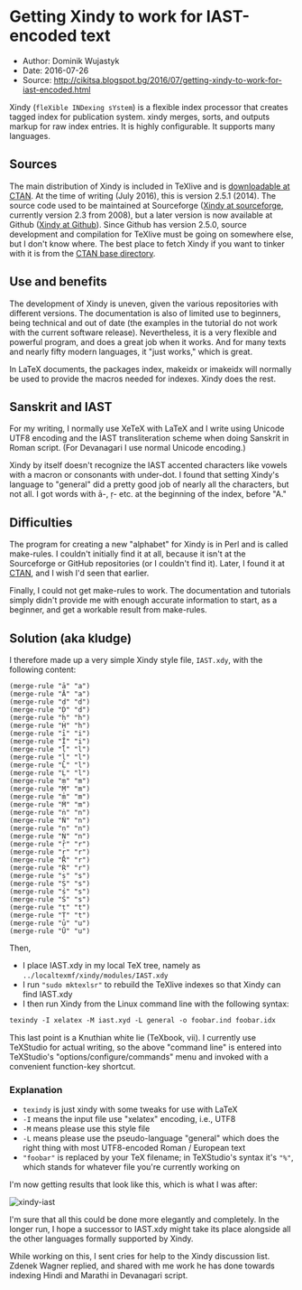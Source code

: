 # Getting Xindy to work for IAST-encoded text

- Author: Dominik Wujastyk
- Date: 2016-07-26
- Source:
  <http://cikitsa.blogspot.bg/2016/07/getting-xindy-to-work-for-iast-encoded.html>

Xindy (`fleXible INDexing sYstem`) is a flexible index processor that creates
tagged index for publication system. xindy merges, sorts, and outputs markup for
raw index entries. It is highly configurable. It supports many languages.

## Sources

The main distribution of Xindy is included in TeXlive and is
[downloadable at CTAN](https://www.ctan.org/pkg/xindy?lang=en). At the time of
writing (July 2016), this is version 2.5.1 (2014). The source code used to be
maintained at Sourceforge
([Xindy at sourceforge](http://xindy.sourceforge.net/), currently version 2.3
from 2008), but a later version is now available at Github
([Xindy at Github](https://github.com/jschrod/xindy.ctan)). Since Github has
version 2.5.0, source development and compilation for TeXlive must be going on
somewhere else, but I don't know where. The best place to fetch Xindy if you
want to tinker with it is from the
[CTAN base directory](https://www.ctan.org/tex-archive/indexing/xindy/base).

## Use and benefits

The development of Xindy is uneven, given the various repositories with
different versions. The documentation is also of limited use to beginners, being
technical and out of date (the examples in the tutorial do not work with the
current software release). Nevertheless, it is a very flexible and powerful
program, and does a great job when it works. And for many texts and nearly fifty
modern languages, it "just works," which is great.

In LaTeX documents, the packages index, makeidx or imakeidx will normally be
used to provide the macros needed for indexes. Xindy does the rest.

## Sanskrit and IAST

For my writing, I normally use XeTeX with LaTeX and I write using Unicode UTF8
encoding and the IAST transliteration scheme when doing Sanskrit in Roman
script. (For Devanagari I use normal Unicode encoding.)

Xindy by itself doesn't recognize the IAST accented characters like vowels with
a macron or consonants with under-dot. I found that setting Xindy's language to
"general" did a pretty good job of nearly all the characters, but not all. I got
words with ā-, ṛ- etc. at the beginning of the index, before "A."

## Difficulties

The program for creating a new "alphabet" for Xindy is in Perl and is called
make-rules. I couldn't initially find it at all, because it isn't at the
Sourceforge or GitHub repositories (or I couldn't find it). Later, I found it at
[CTAN](https://www.ctan.org/tex-archive/indexing/xindy/base), and I wish I'd
seen that earlier.

Finally, I could not get make-rules to work. The documentation and tutorials
simply didn't provide me with enough accurate information to start, as a
beginner, and get a workable result from make-rules.

## Solution (aka kludge)

I therefore made up a very simple Xindy style file, `IAST.xdy`, with the
following content:

```text
(merge-rule "ā" "a")
(merge-rule "Ā" "a")
(merge-rule "ḍ" "d")
(merge-rule "Ḍ" "d")
(merge-rule "ḥ" "h")
(merge-rule "Ḥ" "h")
(merge-rule "ī" "i")
(merge-rule "Ī" "i")
(merge-rule "ḹ" "l")
(merge-rule "ḷ" "l")
(merge-rule "Ḹ" "l")
(merge-rule "Ḷ" "l")
(merge-rule "ṃ" "m")
(merge-rule "Ṃ" "m")
(merge-rule "ṁ" "m")
(merge-rule "Ṁ" "m")
(merge-rule "ṅ" "n")
(merge-rule "Ṅ" "n")
(merge-rule "ṇ" "n")
(merge-rule "Ṇ" "n")
(merge-rule "ṝ" "r")
(merge-rule "ṛ" "r")
(merge-rule "Ṝ" "r")
(merge-rule "Ṛ" "r")
(merge-rule "ṣ" "s")
(merge-rule "Ṣ" "s")
(merge-rule "ś" "s")
(merge-rule "Ś" "s")
(merge-rule "ṭ" "t")
(merge-rule "Ṭ" "t")
(merge-rule "ū" "u")
(merge-rule "Ū" "u")
```

Then,

- I place IAST.xdy in my local TeX tree, namely as
  `../localtexmf/xindy/modules/IAST.xdy`
- I run `"sudo mktexlsr"` to rebuild the TeXlive indexes so that Xindy can find
  IAST.xdy
- I then run Xindy from the Linux command line with the following syntax:

```tex
texindy -I xelatex -M iast.xyd -L general -o foobar.ind foobar.idx
```

This last point is a Knuthian white lie (TeXbook, vii). I currently use
TeXStudio for actual writing, so the above "command line" is entered into
TeXStudio's "options/configure/commands" menu and invoked with a convenient
function-key shortcut.

### Explanation

- `texindy` is just xindy with some tweaks for use with LaTeX
- `-I` means the input file use "xelatex" encoding, i.e., UTF8
- `-M` means please use this style file
- `-L` means please use the pseudo-language "general" which does the right thing
  with most UTF8-encoded Roman / European text
- `"foobar"` is replaced by your TeX filename; in TeXStudio's syntax it's `"%"`,
  which stands for whatever file you're currently working on

I'm now getting results that look like this, which is what I was after:

![xindy-iast](https://1.bp.blogspot.com/-wrANp6AWRag/V5cs2YGf3FI/AAAAAAAAhOw/BFdrWQDUd0klQZzBeXfWq--iirZteaeyACLcB/s1600/Screenshot%2Bfrom%2B2016-07-26%2B11-26-25.png)

I'm sure that all this could be done more elegantly and completely. In the
longer run, I hope a successor to IAST.xdy might take its place alongside all
the other languages formally supported by Xindy.

While working on this, I sent cries for help to the Xindy discussion list.
Zdenek Wagner replied, and shared with me work he has done towards indexing
Hindi and Marathi in Devanagari script.
